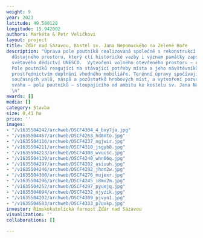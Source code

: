 ```yaml
---
weight: 9
year: 2021
latitude: 49.580128
longitude: 15.942002
authors: Markéta & Petr Veličkovi
layout: project
title: Žďár nad Sázavou, Kostel sv. Jana Nepomuckého na Zelené Hoře
description: "Úprava pole poutníků realizovaná společně s rekonstrukcí kostela. Vytvoření
  důstojného prostoru, který ctí historické vazby i význam památky zapsané na seznam
  světového dědictví UNESCO.  Vytvoření volného otevřeného prostoru – reminiscence
  Pole poutníků reagující na stávající potřeby místa a jeho návštěvníků například
  prostřednictvím doplnění vhodného mobiliáře. Terénní úpravy spočívají ve srovnání
  současných valů, náspů a pozůstatků hrobových míst, a vytvoření pozvolného travnatého
  svahu – pole poutníků – stoupajícího od ambitu ke kostelu sv. Jana Nepomuckého.
  \n"
awards: []
media: []
category: Stavba
size: 0,41 ha
price: ''
images:
- "/v1635504242/archweb/DSCF4304_4_bxy7ja.jpg"
- "/v1635504457/archweb/DSCF4263_hd8nto.jpg"
- "/v1635504116/archweb/DSCF4237_ngjwir.jpg"
- "/v1635504211/archweb/DSCF4310_jsgyb8.jpg"
- "/v1635504213/archweb/DSCF4308_wvucsc.jpg"
- "/v1635504139/archweb/DSCF4240_whn06q.jpg"
- "/v1635504297/archweb/DSCF4282_asiuuh.jpg"
- "/v1635504246/archweb/DSCF4292_jhon2w.jpg"
- "/v1635504300/archweb/DSCF4276_mujexr.jpg"
- "/v1635504296/archweb/DSCF4245_i8mx2m.jpg"
- "/v1635504252/archweb/DSCF4297_pyuejq.jpg"
- "/v1635504094/archweb/DSCF4232_njyzik.jpg"
- "/v1635504202/archweb/DSCF4309_pjvyn1.jpg"
- "/v1635504583/archweb/DSCF4333_p7uvkp.jpg"
investor: Římskokatolická farnost Žďár nad Sázavou
visualization: ''
collaborations: []

---
```

